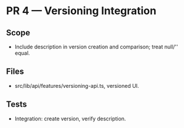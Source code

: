 # PR 4 — Versioning Integration

## Scope

- Include description in version creation and comparison; treat null/'' equal.

## Files

- src/lib/api/features/versioning-api.ts, versioned UI.

## Tests

- Integration: create version, verify description.
